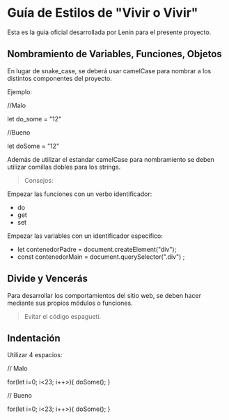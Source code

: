 # Guía de Estilos de "Vivir o Vivir"

Esta es la guía oficial desarrollada por Lenin para el presente proyecto.

## Nombramiento de Variables, Funciones, Objetos

En lugar de snake_case, se deberá usar camelCase para nombrar a los distintos componentes del proyecto.

Ejemplo:

//Malo

let do_some = "12"

//Bueno

let doSome = "12"

Además de utilizar el estandar camelCase para nombramiento se deben utilizar comillas dobles para los strings.

> Consejos:

Empezar las funciones con un verbo identificador:

-   do
-   get
-   set

Empezar las variables con un identificador específico:

-   let contenedorPadre = document.createElement("div");
-   const contenedorMain = document.querySelector(".div") ;

## Divide y Vencerás

Para desarrollar los comportamientos del sitio web, se deben hacer mediante sus propios módulos o funciones.

> Evitar el código espagueti.

## Indentación

Utilizar 4 espacios:

// Malo

for(let i=0; i<23; i++>){
doSome();
}

// Bueno

for(let i=0; i<23; i++>){
doSome();
}
